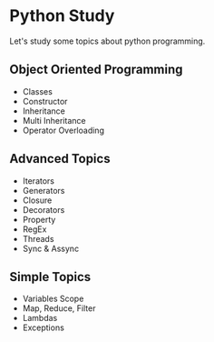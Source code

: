 # Python Study

Let's study some topics about python programming.

## Object Oriented Programming

* Classes
* Constructor
* Inheritance
* Multi Inheritance
* Operator Overloading

## Advanced Topics

* Iterators
* Generators
* Closure
* Decorators
* Property
* RegEx
* Threads
* Sync & Assync

## Simple Topics

* Variables Scope
* Map, Reduce, Filter
* Lambdas
* Exceptions
